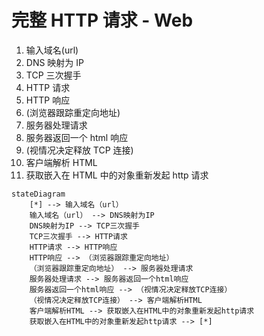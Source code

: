 # 完整 HTTP 请求 - Web

1. 输入域名(url)
2. DNS 映射为 IP
3. TCP 三次握手
4. HTTP 请求
5. HTTP 响应
6. (浏览器跟踪重定向地址)
7. 服务器处理请求
8. 服务器返回一个 html 响应
9. (视情况决定释放 TCP 连接)
10. 客户端解析 HTML
11. 获取嵌入在 HTML 中的对象重新发起 http 请求

```mermaid
stateDiagram
    [*] --> 输入域名（url）
    输入域名（url） --> DNS映射为IP
    DNS映射为IP --> TCP三次握手
    TCP三次握手 --> HTTP请求
    HTTP请求 --> HTTP响应
    HTTP响应 --> （浏览器跟踪重定向地址）
    （浏览器跟踪重定向地址） --> 服务器处理请求
    服务器处理请求 --> 服务器返回一个html响应
    服务器返回一个html响应 --> （视情况决定释放TCP连接）
    （视情况决定释放TCP连接） --> 客户端解析HTML
    客户端解析HTML --> 获取嵌入在HTML中的对象重新发起http请求
    获取嵌入在HTML中的对象重新发起http请求 --> [*]
```
